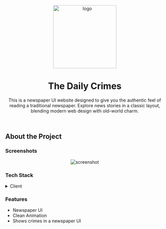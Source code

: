 
<div align="center">

  <img src="https://github.com/user-attachments/assets/fb1ec5c0-f5ea-44e0-be85-8ea0b3db38bb" alt="logo" width="200" height="auto" />
  <h1>The Daily Crimes</h1>
  
  <p>
   This is a newspaper UI website designed to give you the authentic feel of reading a traditional newspaper. Explore news stories in a classic layout, blending modern web design with old-world charm.
  </p>
  
</div>

<br />
  

<!-- About the Project -->
##  About the Project


<!-- Screenshots -->
###  Screenshots

<div align="center"> 
  <img src="https://github.com/user-attachments/assets/fb1ec5c0-f5ea-44e0-be85-8ea0b3db38bb" alt="screenshot" />
</div>


<!-- TechStack -->
###  Tech Stack

<details>
  <summary>Client</summary>
  <ul>
        <li><a href="">React.js</a></li>
        <li><a href="">Typescript</a></li>
        <li><a href="">TailwindCSS</a></li>
        <li><a href="">GSAP</a></li>

  </ul>
</details>

<!-- Features -->
### Features

- Newspaper UI
- Clean Animation
- Shows crimes in a newspaper UI